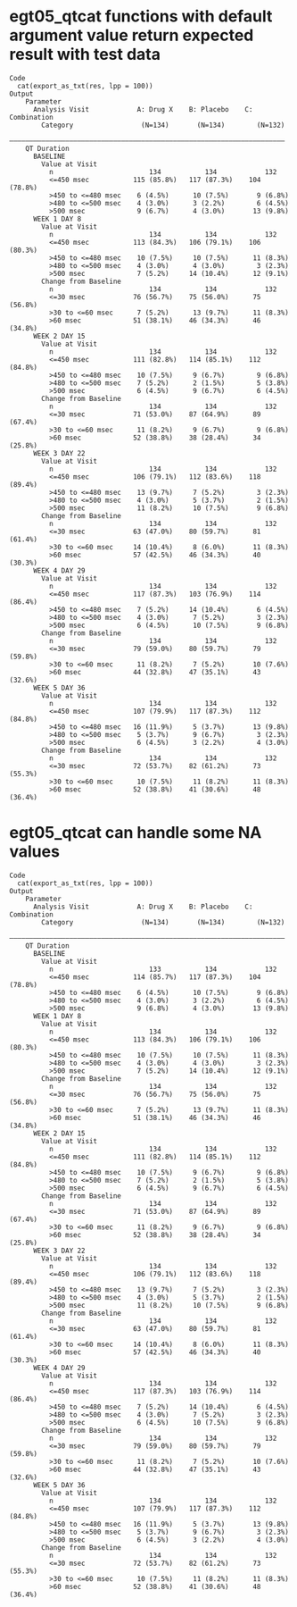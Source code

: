 # egt05_qtcat functions with default argument value return expected result with test data

    Code
      cat(export_as_txt(res, lpp = 100))
    Output
        Parameter                                                            
          Analysis Visit            A: Drug X    B: Placebo    C: Combination
            Category                 (N=134)       (N=134)        (N=132)    
        —————————————————————————————————————————————————————————————————————
        QT Duration                                                          
          BASELINE                                                           
            Value at Visit                                                   
              n                        134           134            132      
              <=450 msec           115 (85.8%)   117 (87.3%)    104 (78.8%)  
              >450 to <=480 msec    6 (4.5%)      10 (7.5%)       9 (6.8%)   
              >480 to <=500 msec    4 (3.0%)      3 (2.2%)        6 (4.5%)   
              >500 msec             9 (6.7%)      4 (3.0%)       13 (9.8%)   
          WEEK 1 DAY 8                                                       
            Value at Visit                                                   
              n                        134           134            132      
              <=450 msec           113 (84.3%)   106 (79.1%)    106 (80.3%)  
              >450 to <=480 msec    10 (7.5%)     10 (7.5%)      11 (8.3%)   
              >480 to <=500 msec    4 (3.0%)      4 (3.0%)        3 (2.3%)   
              >500 msec             7 (5.2%)     14 (10.4%)      12 (9.1%)   
            Change from Baseline                                             
              n                        134           134            132      
              <=30 msec            76 (56.7%)    75 (56.0%)      75 (56.8%)  
              >30 to <=60 msec      7 (5.2%)      13 (9.7%)      11 (8.3%)   
              >60 msec             51 (38.1%)    46 (34.3%)      46 (34.8%)  
          WEEK 2 DAY 15                                                      
            Value at Visit                                                   
              n                        134           134            132      
              <=450 msec           111 (82.8%)   114 (85.1%)    112 (84.8%)  
              >450 to <=480 msec    10 (7.5%)     9 (6.7%)        9 (6.8%)   
              >480 to <=500 msec    7 (5.2%)      2 (1.5%)        5 (3.8%)   
              >500 msec             6 (4.5%)      9 (6.7%)        6 (4.5%)   
            Change from Baseline                                             
              n                        134           134            132      
              <=30 msec            71 (53.0%)    87 (64.9%)      89 (67.4%)  
              >30 to <=60 msec      11 (8.2%)     9 (6.7%)        9 (6.8%)   
              >60 msec             52 (38.8%)    38 (28.4%)      34 (25.8%)  
          WEEK 3 DAY 22                                                      
            Value at Visit                                                   
              n                        134           134            132      
              <=450 msec           106 (79.1%)   112 (83.6%)    118 (89.4%)  
              >450 to <=480 msec    13 (9.7%)     7 (5.2%)        3 (2.3%)   
              >480 to <=500 msec    4 (3.0%)      5 (3.7%)        2 (1.5%)   
              >500 msec             11 (8.2%)     10 (7.5%)       9 (6.8%)   
            Change from Baseline                                             
              n                        134           134            132      
              <=30 msec            63 (47.0%)    80 (59.7%)      81 (61.4%)  
              >30 to <=60 msec     14 (10.4%)     8 (6.0%)       11 (8.3%)   
              >60 msec             57 (42.5%)    46 (34.3%)      40 (30.3%)  
          WEEK 4 DAY 29                                                      
            Value at Visit                                                   
              n                        134           134            132      
              <=450 msec           117 (87.3%)   103 (76.9%)    114 (86.4%)  
              >450 to <=480 msec    7 (5.2%)     14 (10.4%)       6 (4.5%)   
              >480 to <=500 msec    4 (3.0%)      7 (5.2%)        3 (2.3%)   
              >500 msec             6 (4.5%)      10 (7.5%)       9 (6.8%)   
            Change from Baseline                                             
              n                        134           134            132      
              <=30 msec            79 (59.0%)    80 (59.7%)      79 (59.8%)  
              >30 to <=60 msec      11 (8.2%)     7 (5.2%)       10 (7.6%)   
              >60 msec             44 (32.8%)    47 (35.1%)      43 (32.6%)  
          WEEK 5 DAY 36                                                      
            Value at Visit                                                   
              n                        134           134            132      
              <=450 msec           107 (79.9%)   117 (87.3%)    112 (84.8%)  
              >450 to <=480 msec   16 (11.9%)     5 (3.7%)       13 (9.8%)   
              >480 to <=500 msec    5 (3.7%)      9 (6.7%)        3 (2.3%)   
              >500 msec             6 (4.5%)      3 (2.2%)        4 (3.0%)   
            Change from Baseline                                             
              n                        134           134            132      
              <=30 msec            72 (53.7%)    82 (61.2%)      73 (55.3%)  
              >30 to <=60 msec      10 (7.5%)     11 (8.2%)      11 (8.3%)   
              >60 msec             52 (38.8%)    41 (30.6%)      48 (36.4%)  

# egt05_qtcat can handle some NA values

    Code
      cat(export_as_txt(res, lpp = 100))
    Output
        Parameter                                                            
          Analysis Visit            A: Drug X    B: Placebo    C: Combination
            Category                 (N=134)       (N=134)        (N=132)    
        —————————————————————————————————————————————————————————————————————
        QT Duration                                                          
          BASELINE                                                           
            Value at Visit                                                   
              n                        133           134            132      
              <=450 msec           114 (85.7%)   117 (87.3%)    104 (78.8%)  
              >450 to <=480 msec    6 (4.5%)      10 (7.5%)       9 (6.8%)   
              >480 to <=500 msec    4 (3.0%)      3 (2.2%)        6 (4.5%)   
              >500 msec             9 (6.8%)      4 (3.0%)       13 (9.8%)   
          WEEK 1 DAY 8                                                       
            Value at Visit                                                   
              n                        134           134            132      
              <=450 msec           113 (84.3%)   106 (79.1%)    106 (80.3%)  
              >450 to <=480 msec    10 (7.5%)     10 (7.5%)      11 (8.3%)   
              >480 to <=500 msec    4 (3.0%)      4 (3.0%)        3 (2.3%)   
              >500 msec             7 (5.2%)     14 (10.4%)      12 (9.1%)   
            Change from Baseline                                             
              n                        134           134            132      
              <=30 msec            76 (56.7%)    75 (56.0%)      75 (56.8%)  
              >30 to <=60 msec      7 (5.2%)      13 (9.7%)      11 (8.3%)   
              >60 msec             51 (38.1%)    46 (34.3%)      46 (34.8%)  
          WEEK 2 DAY 15                                                      
            Value at Visit                                                   
              n                        134           134            132      
              <=450 msec           111 (82.8%)   114 (85.1%)    112 (84.8%)  
              >450 to <=480 msec    10 (7.5%)     9 (6.7%)        9 (6.8%)   
              >480 to <=500 msec    7 (5.2%)      2 (1.5%)        5 (3.8%)   
              >500 msec             6 (4.5%)      9 (6.7%)        6 (4.5%)   
            Change from Baseline                                             
              n                        134           134            132      
              <=30 msec            71 (53.0%)    87 (64.9%)      89 (67.4%)  
              >30 to <=60 msec      11 (8.2%)     9 (6.7%)        9 (6.8%)   
              >60 msec             52 (38.8%)    38 (28.4%)      34 (25.8%)  
          WEEK 3 DAY 22                                                      
            Value at Visit                                                   
              n                        134           134            132      
              <=450 msec           106 (79.1%)   112 (83.6%)    118 (89.4%)  
              >450 to <=480 msec    13 (9.7%)     7 (5.2%)        3 (2.3%)   
              >480 to <=500 msec    4 (3.0%)      5 (3.7%)        2 (1.5%)   
              >500 msec             11 (8.2%)     10 (7.5%)       9 (6.8%)   
            Change from Baseline                                             
              n                        134           134            132      
              <=30 msec            63 (47.0%)    80 (59.7%)      81 (61.4%)  
              >30 to <=60 msec     14 (10.4%)     8 (6.0%)       11 (8.3%)   
              >60 msec             57 (42.5%)    46 (34.3%)      40 (30.3%)  
          WEEK 4 DAY 29                                                      
            Value at Visit                                                   
              n                        134           134            132      
              <=450 msec           117 (87.3%)   103 (76.9%)    114 (86.4%)  
              >450 to <=480 msec    7 (5.2%)     14 (10.4%)       6 (4.5%)   
              >480 to <=500 msec    4 (3.0%)      7 (5.2%)        3 (2.3%)   
              >500 msec             6 (4.5%)      10 (7.5%)       9 (6.8%)   
            Change from Baseline                                             
              n                        134           134            132      
              <=30 msec            79 (59.0%)    80 (59.7%)      79 (59.8%)  
              >30 to <=60 msec      11 (8.2%)     7 (5.2%)       10 (7.6%)   
              >60 msec             44 (32.8%)    47 (35.1%)      43 (32.6%)  
          WEEK 5 DAY 36                                                      
            Value at Visit                                                   
              n                        134           134            132      
              <=450 msec           107 (79.9%)   117 (87.3%)    112 (84.8%)  
              >450 to <=480 msec   16 (11.9%)     5 (3.7%)       13 (9.8%)   
              >480 to <=500 msec    5 (3.7%)      9 (6.7%)        3 (2.3%)   
              >500 msec             6 (4.5%)      3 (2.2%)        4 (3.0%)   
            Change from Baseline                                             
              n                        134           134            132      
              <=30 msec            72 (53.7%)    82 (61.2%)      73 (55.3%)  
              >30 to <=60 msec      10 (7.5%)     11 (8.2%)      11 (8.3%)   
              >60 msec             52 (38.8%)    41 (30.6%)      48 (36.4%)  

